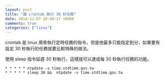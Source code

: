 ```yaml
---
layout: post
title: "讓 crontab 執行 30 秒任務"
date: 2014-12-07 10:48:17 +0800
comments: true
categories: ["linux"]
---
```


<!-- more -->

crontab 是 linux 用來執行定時任務的指令，但是他最多只能指定到分，如果要有設定 30 秒執行的任務就要比較特殊的做法。


使用 sleep 指令延遲 30 秒執行，這樣就可以達成每 30 秒執行任務的功能。

	* * * * * ntpdate -s time.stdtime.gov.tw
	* * * * * sleep 30 &&  ntpdate -s time.stdtime.gov.tw
